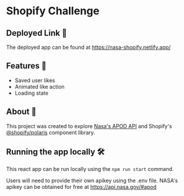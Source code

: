# Shopify Challenge

## Deployed Link 🚀

The deployed app can be found at https://nasa-shopify.netlify.app/

## Features 👀

- Saved user likes
- Animated like action
- Loading state

## About 💫

This project was created to explore [Nasa's APOD API](https://api.nasa.gov/#apod) and Shopify's [@shopify/polaris](https://polaris.shopify.com/components/get-started/) component library.

## Running the app locally 🛠

This react app can be run locally using the `npm run start` command.

Users will need to provide their own apikey using the .env file. NASA's apikey can be obtained for free at https://api.nasa.gov/#apod
